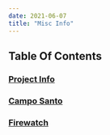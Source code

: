 ```yaml
---
date: 2021-06-07
title: "Misc Info"
---
```


## Table Of Contents

### [Project Info](/info/project)

### [Campo Santo](/info/camposanto)

### [Firewatch](/info/firewatch)